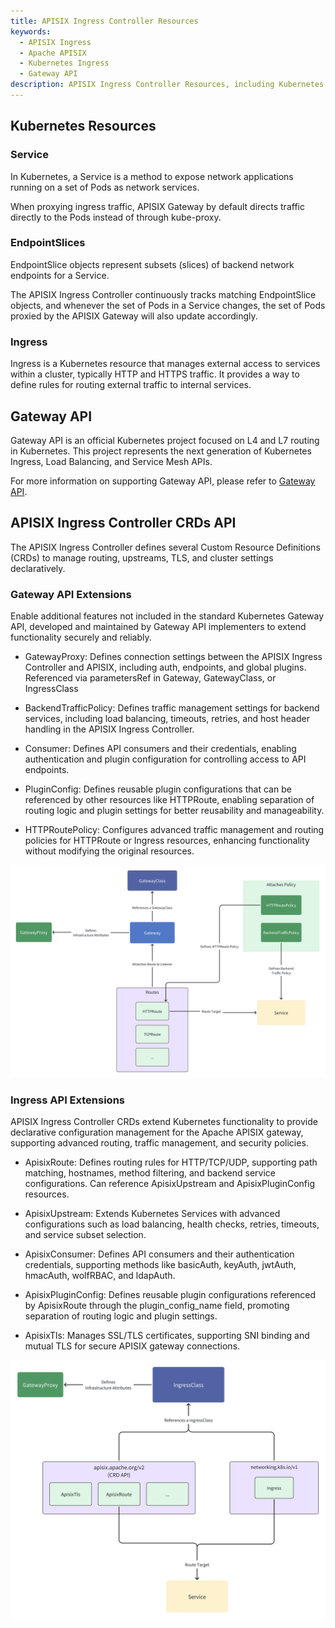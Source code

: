 ```yaml
---
title: APISIX Ingress Controller Resources
keywords:
  - APISIX Ingress
  - Apache APISIX
  - Kubernetes Ingress
  - Gateway API
description: APISIX Ingress Controller Resources, including Kubernetes resources, Gateway API, and APISIX Ingress Controller CRDs API.
---
```

<!--
#
# Licensed to the Apache Software Foundation (ASF) under one or more
# contributor license agreements.  See the NOTICE file distributed with
# this work for additional information regarding copyright ownership.
# The ASF licenses this file to You under the Apache License, Version 2.0
# (the "License"); you may not use this file except in compliance with
# the License.  You may obtain a copy of the License at
#
#     http://www.apache.org/licenses/LICENSE-2.0
#
# Unless required by applicable law or agreed to in writing, software
# distributed under the License is distributed on an "AS IS" BASIS,
# WITHOUT WARRANTIES OR CONDITIONS OF ANY KIND, either express or implied.
# See the License for the specific language governing permissions and
# limitations under the License.
#
-->

## Kubernetes Resources

### Service

In Kubernetes, a Service is a method to expose network applications running on a set of Pods as network services.

When proxying ingress traffic, APISIX Gateway by default directs traffic directly to the Pods instead of through kube-proxy.

### EndpointSlices

EndpointSlice objects represent subsets (slices) of backend network endpoints for a Service.

The APISIX Ingress Controller continuously tracks matching EndpointSlice objects, and whenever the set of Pods in a Service changes, the set of Pods proxied by the APISIX Gateway will also update accordingly.

### Ingress

Ingress is a Kubernetes resource that manages external access to services within a cluster, typically HTTP and HTTPS traffic. It provides a way to define rules for routing external traffic to internal services.

## Gateway API

Gateway API is an official Kubernetes project focused on L4 and L7 routing in Kubernetes. This project represents the next generation of Kubernetes Ingress, Load Balancing, and Service Mesh APIs.

For more information on supporting Gateway API, please refer to [Gateway API](./gateway-api.md).

## APISIX Ingress Controller CRDs API

The APISIX Ingress Controller defines several Custom Resource Definitions (CRDs) to manage routing, upstreams, TLS, and cluster settings declaratively.

### Gateway API Extensions

Enable additional features not included in the standard Kubernetes Gateway API, developed and maintained by Gateway API implementers to extend functionality securely and reliably.

* GatewayProxy: Defines connection settings between the APISIX Ingress Controller and APISIX, including auth, endpoints, and global plugins. Referenced via parametersRef in Gateway, GatewayClass, or IngressClass

* BackendTrafficPolicy: Defines traffic management settings for backend services, including load balancing, timeouts, retries, and host header handling in the APISIX Ingress Controller.

* Consumer: Defines API consumers and their credentials, enabling authentication and plugin configuration for controlling access to API endpoints.

* PluginConfig: Defines reusable plugin configurations that can be referenced by other resources like HTTPRoute, enabling separation of routing logic and plugin settings for better reusability and manageability.

* HTTPRoutePolicy: Configures advanced traffic management and routing policies for HTTPRoute or Ingress resources, enhancing functionality without modifying the original resources.

![Gateway API Extensions Overview](../assets/images/gateway-api-extensions-resources.png)

### Ingress API Extensions

APISIX Ingress Controller CRDs extend Kubernetes functionality to provide declarative configuration management for the Apache APISIX gateway, supporting advanced routing, traffic management, and security policies.

* ApisixRoute: Defines routing rules for HTTP/TCP/UDP, supporting path matching, hostnames, method filtering, and backend service configurations. Can reference ApisixUpstream and ApisixPluginConfig resources.

* ApisixUpstream: Extends Kubernetes Services with advanced configurations such as load balancing, health checks, retries, timeouts, and service subset selection.

* ApisixConsumer: Defines API consumers and their authentication credentials, supporting methods like basicAuth, keyAuth, jwtAuth, hmacAuth, wolfRBAC, and ldapAuth.

* ApisixPluginConfig: Defines reusable plugin configurations referenced by ApisixRoute through the plugin_config_name field, promoting separation of routing logic and plugin settings.

* ApisixTls: Manages SSL/TLS certificates, supporting SNI binding and mutual TLS for secure APISIX gateway connections.

![V2 CRDs Overview](../assets/images/v2-crds-api-resources.png)

